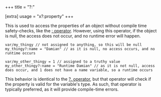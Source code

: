+++
title = "?:"

[extra]
usage = "x?:property"
+++

This is used to access the properties of an object without compile time safety-checks, like the [: operator](@/language/operators/colon.md). However, using this operator, if the object is null, the access does not occur, and no runtime error will happen.

```dm
var/my_thingy // not assigned to anything, so this will be null
my_thingy?:name = "Damian" // as it is null, no access occurs, and no runtime occurs

var/my_other_thingy = 1 // assigned to a truthy value
my_other_thingy?:name = "Runtime Damian" // as it is not null, access does occur, and 1 does not have a name variable, so a runtime occurs
```

This behavior is identical to the [?. operator](@/language/operators/nullsafe-dot.md), but that operator will check if the property is valid for the variable's type. As such, that operator is typically preferred, as it will provide compile-time errors.
